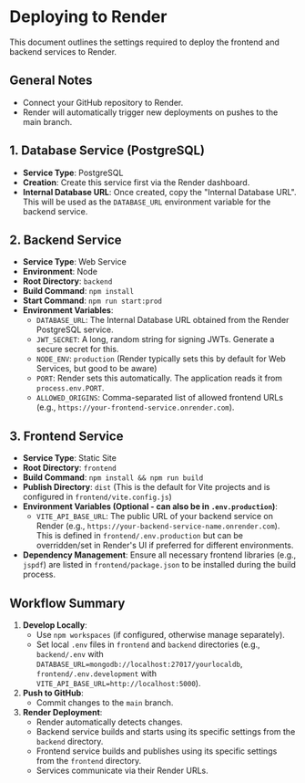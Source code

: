 # Deploying to Render

This document outlines the settings required to deploy the frontend and backend services to Render.

## General Notes

*   Connect your GitHub repository to Render.
*   Render will automatically trigger new deployments on pushes to the main branch.

## 1. Database Service (PostgreSQL)

*   **Service Type**: PostgreSQL
*   **Creation**: Create this service first via the Render dashboard.
*   **Internal Database URL**: Once created, copy the "Internal Database URL". This will be used as the `DATABASE_URL` environment variable for the backend service.

## 2. Backend Service

*   **Service Type**: Web Service
*   **Environment**: Node
*   **Root Directory**: `backend`
*   **Build Command**: `npm install`
*   **Start Command**: `npm run start:prod`
*   **Environment Variables**:
    *   `DATABASE_URL`: The Internal Database URL obtained from the Render PostgreSQL service.
    *   `JWT_SECRET`: A long, random string for signing JWTs. Generate a secure secret for this.
    *   `NODE_ENV`: `production` (Render typically sets this by default for Web Services, but good to be aware)
    *   `PORT`: Render sets this automatically. The application reads it from `process.env.PORT`.
    *   `ALLOWED_ORIGINS`: Comma-separated list of allowed frontend URLs (e.g., `https://your-frontend-service.onrender.com`).

## 3. Frontend Service

*   **Service Type**: Static Site
*   **Root Directory**: `frontend`
*   **Build Command**: `npm install && npm run build`
*   **Publish Directory**: `dist` (This is the default for Vite projects and is configured in `frontend/vite.config.js`)
*   **Environment Variables (Optional - can also be in `.env.production`)**:
    *   `VITE_API_BASE_URL`: The public URL of your backend service on Render (e.g., `https://your-backend-service-name.onrender.com`). This is defined in `frontend/.env.production` but can be overridden/set in Render's UI if preferred for different environments.
*   **Dependency Management**: Ensure all necessary frontend libraries (e.g., `jspdf`) are listed in `frontend/package.json` to be installed during the build process.

## Workflow Summary

1.  **Develop Locally**:
    *   Use `npm workspaces` (if configured, otherwise manage separately).
    *   Set local `.env` files in `frontend` and `backend` directories (e.g., `backend/.env` with `DATABASE_URL=mongodb://localhost:27017/yourlocaldb`, `frontend/.env.development` with `VITE_API_BASE_URL=http://localhost:5000`).
2.  **Push to GitHub**:
    *   Commit changes to the `main` branch.
3.  **Render Deployment**:
    *   Render automatically detects changes.
    *   Backend service builds and starts using its specific settings from the `backend` directory.
    *   Frontend service builds and publishes using its specific settings from the `frontend` directory.
    *   Services communicate via their Render URLs.
